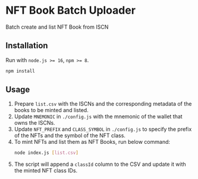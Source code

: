 # NFT Book Batch Uploader

Batch create and list NFT Book from ISCN

## Installation

Run with `node.js >= 16`, `npm >= 8`.

```bash
npm install
```

## Usage

1. Prepare `list.csv` with the ISCNs and the corresponding metadata of the books to be minted and listed.
2. Update `MNEMONIC` in `./config.js` with the mnemonic of the wallet that owns the ISCNs.
3. Update `NFT_PREFIX` and `CLASS_SYMBOL` in `./config.js` to specify the prefix of the NFTs and the symbol of the NFT class.
4. To mint NFTs and list them as NFT Books, run below command:
    ```bash
    node index.js [list.csv]
    ```
5. The script will append a `classId` column to the CSV and update it with the minted NFT class IDs.
